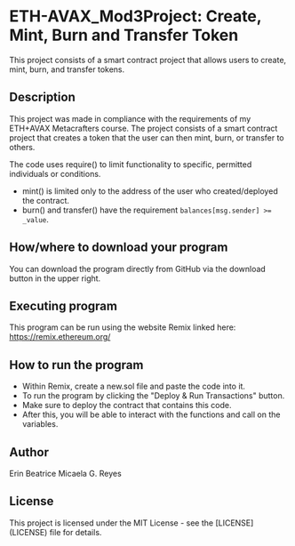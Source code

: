 # ETH-AVAX_Mod3Project: Create, Mint, Burn and Transfer Token
This project consists of a smart contract project that allows users to create, mint, burn, and transfer tokens.


## Description
This project was made in compliance with the requirements of my ETH+AVAX Metacrafters course. The project consists of a smart contract project that creates a token that the user can then mint, burn, or transfer to others.

The code uses require() to limit functionality to specific, permitted individuals or conditions.

- mint() is limited only to the address of the user who created/deployed the contract.
- burn() and transfer() have the requirement `balances[msg.sender] >= _value`.


## How/where to download your program
You can download the program directly from GitHub via the download button in the upper right.


## Executing program
This program can be run using the website Remix linked here: https://remix.ethereum.org/


## How to run the program
- Within Remix, create a new.sol file and paste the code into it.
- To run the program by clicking the "Deploy & Run Transactions" button.
- Make sure to deploy the contract that contains this code.
- After this, you will be able to interact with the functions and call on the variables.

## Author
Erin Beatrice Micaela G. Reyes

## License
This project is licensed under the MIT License - see the [LICENSE] (LICENSE) file for details.
